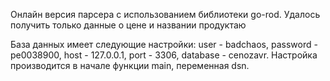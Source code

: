 Онлайн версия парсера с использованием библиотеки go-rod. Удалось получить только данные о цене и названии продуктаю

База данных имеет следующие настройки: user - badchaos, password - pe0038900, host - 127.0.0.1, port - 3306, database - cenozavr. Настройка производится в начале функции main, переменная dsn.
